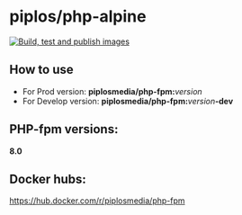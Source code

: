 piplos/php-alpine
======================
[![Build, test and publish images](https://github.com/piplos/php-alpine/actions/workflows/build.yml/badge.svg)](https://github.com/piplos/php-alpine/actions/workflows/build.yml)

## How to use
- For Prod version: **piplosmedia/php-fpm:**_version_
- For Develop version: **piplosmedia/php-fpm:**_version_**-dev**

## PHP-fpm versions:
**8.0**

## Docker hubs:
https://hub.docker.com/r/piplosmedia/php-fpm
